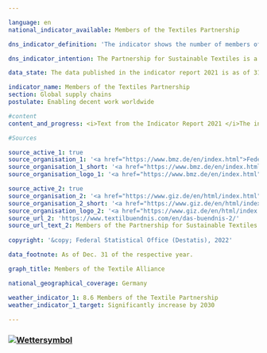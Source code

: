 ```yaml
---

language: en    
national_indicator_available: Members of the Textiles Partnership    

dns_indicator_definition: 'The indicator shows the number of members of the Partnership for Sustainable Textiles (the Textiles Partnership). The Textiles Partnership comprises ordinary, advisory and associate members. The ordinary membership is subdivided into what are known as stakeholder groups: the businesses (initiatives and associations), unions, non-governmental organisations, standards organisations and the German Federal Government. A standards organisation is a body that offers or develops non-commercial standards for sustainable textiles. Membership of the Textiles Partnership is voluntary and is obtained by application.'    

dns_indicator_intention: The Partnership for Sustainable Textiles is a multi-stakeholder initiative that was founded in 2014. The Textiles Partnership aims to improve the underlying social, ecological and economic conditions in the producer countries. Membership numbers should therefore be increased significantly by 2030.    

data_state: The data published in the indicator report 2021 is as of 31.12.2020. The data shown on the DNS-Online-Platform is updated regularly, so that more current data may be available online than published in the indicator report 2021.    

indicator_name: Members of the Textiles Partnership    
section: Global supply chains    
postulate: Enabling decent work worldwide    

#content     
content_and_progress: <i>Text from the Indicator Report 2021 </i>The indicator shows the number of members of the Textiles Partnership. Being a multi-stakeholder initiative, the Textiles Partnership has more than just business enterprises in its ranks. On the basis of jointly defined Partnership objectives, each company, by joining the Textiles Partnership, pledges to implement measures for continuous improvement of conditions and for compliance with social and environmental objectives of the Partnership throughout the company’s supply chain. To this end, since 2017 all members are bound to draw up individual action plans known as road maps. These road maps are then reviewed for plausibility by an external service provider.<br>In its founding year of 2014, 59 members joined the Textiles Partnership. The end of 2016 saw membership reach its peak, having more than trebled to 188. Since the introduction of the compulsory plans of action, however, there have been expulsions and several withdrawals from the Textiles Partnership. On the one hand, some members were expelled for non-fulfilment of their reporting obligations. On the other hand, some members withdrew, citing compliance costs or insufficient relevance, which meant that total membership stood at 124 at the end of December 2019. Of the original founding members that joined in October or November 2014, there were still 30 in the Partnership at the end of December 2019. Over that five-year period there was an overall downward trend in the number of members.<br>At the end of December 2019, 75 out of 124 members (60%) were classed as companies; eight of them did not have their registered office in Germany. If a company is a member of the Textiles Partnership, this does not necessarily mean that its main economic activity is in the field of textiles and/or clothing manufacture. According to the statistical business register of the Federal Statistical Office, some 70% of the member companies operated primarily in the manufacture, wholesaling or retailing of textiles and/or clothing in 2019. Their aggregate turnover in 2019 amounted to EUR 17.4 billion. According to the trade statistics of the Federal Statistical Office, total retail turnover for the whole of 2018 amounted to EUR 579.6 billion, while total wholesale turnover came to EUR 1,325.6 billion. About 4.8% of these amounts were earned by companies primarily assigned to the wholesale and retail sector through sales of clothing, textiles and curtains, excluding footwear, leather goods and carpets.    

#Sources    

source_active_1: true
source_organisation_1: '<a href="https://www.bmz.de/en/index.html">Federal Ministry for Economic Cooperation and Development</a>'
source_organisation_1_short: '<a href="https://www.bmz.de/en/index.html">Federal Ministry for Economic Cooperation and Development</a>'
source_organisation_logo_1: '<a href="https://www.bmz.de/en/index.html"><img src="ttps://g205sdgs.github.io/sdg-indicators/public/logosEn/bmz.png" alt="Federal Ministry for Economic Cooperation and Development" title=" Click here to visit the homepage of the organizationFederal Ministry for Economic Cooperation and Development" style="height:60px; width:148px; border: transparent"/></a>'

source_active_2: true
source_organisation_2: '<a href="https://www.giz.de/en/html/index.html">Deutsche Gesellschaft für Internationale Zusammenarbeit GmbH</a>'
source_organisation_2_short: '<a href="https://www.giz.de/en/html/index.html">Deutsche Gesellschaft für Internationale Zusammenarbeit GmbH(GIZ)</a>'
source_organisation_logo_2: '<a href="https://www.giz.de/en/html/index.html"><img src="ttps://g205sdgs.github.io/sdg-indicators/public/logosEn/giz.png" alt="Deutsche Gesellschaft für Internationale Zusammenarbeit GmbH" title=" Click here to visit the homepage of the organizationDeutsche Gesellschaft für Internationale Zusammenarbeit GmbH" style="height:60px; width:148px; border: transparent"/></a>'
source_url_2: 'https://www.textilbuendnis.com/en/das-buendnis-2/'
source_url_text_2: Members of the Partnership for Sustainable Textiles
    
copyright: '&copy; Federal Statistical Office (Destatis), 2022'    

data_footnote: As of Dec. 31 of the respective year.    

graph_title: Members of the Textile Alliance    

national_geographical_coverage: Germany    

weather_indicator_1: 8.6 Members of the Textile Partnership
weather_indicator_1_target: Significantly increase by 2030
    
---
```



<div>
  <div class="my-header">
    <h3>
      <a href="https://dnsTestEnvironment.github.io/dns-indicators/en/status"><img src="https://g205sdgs.github.io/sdg-indicators/public/Wettersymbole/Blitz.png" title="Text will follow soon" alt="Wettersymbol"/>
      </a>
    </h3>
  </div>
  <div class="my-header-note">
  </div>
</div>